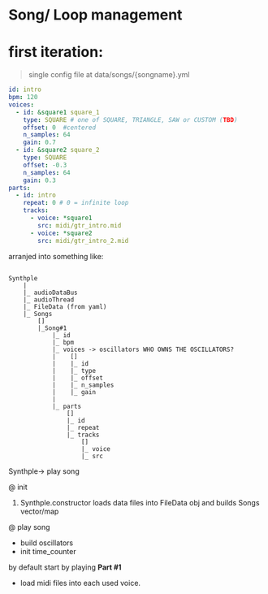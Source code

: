 # Song/ Loop management

# first iteration:
> single config file at data/songs/{songname}.yml

```yaml
id: intro
bpm: 120
voices:
  - id: &square1 square_1
    type: SQUARE # one of SQUARE, TRIANGLE, SAW or CUSTOM (TBD)
    offset: 0  #centered
    n_samples: 64
    gain: 0.7
  - id: &square2 square_2
    type: SQUARE
    offset: -0.3
    n_samples: 64
    gain: 0.3
parts:
  - id: intro
    repeat: 0 # 0 = infinite loop
    tracks:
      - voice: *square1
        src: midi/gtr_intro.mid
      - voice: *square2
        src: midi/gtr_intro_2.mid
```

arranjed into something like:

```

Synthple
    |
    |_ audioDataBus
    |_ audioThread
    |_ FileData (from yaml)
    |_ Songs
        []
        |_Song#1
            |_ id
            |_ bpm
            |_ voices -> oscillators WHO OWNS THE OSCILLATORS?
            |    []
            |    |_ id
            |    |_ type
            |    |_ offset
            |    |_ n_samples
            |    |_ gain
            |
            |_ parts
                []
                |_ id
                |_ repeat
                |_ tracks
                    []
                    |_ voice
                    |_ src

```

Synthple-> play song

@ init
1. Synthple.constructor loads data files into FileData obj and builds Songs vector/map

@ play song

- build oscillators
- init time_counter



by default start by playing **Part #1**

- load midi files into each used voice.
